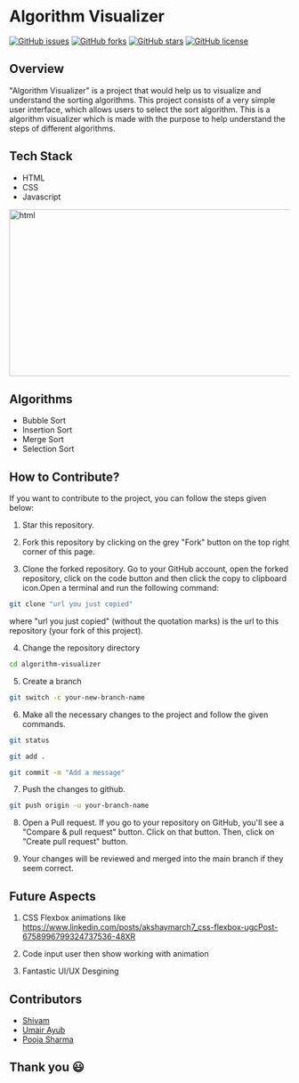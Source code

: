 # Algorithm Visualizer

[![GitHub issues](https://img.shields.io/github/issues/shivam7374/Algorithm-Visualizer)](https://github.com/shivam7374/Algorithm-Visualizer/issues)
[![GitHub forks](https://img.shields.io/github/forks/shivam7374/Algorithm-Visualizer)](https://github.com/shivam7374/Algorithm-Visualizer/network)
[![GitHub stars](https://img.shields.io/github/stars/shivam7374/Algorithm-Visualizer)](https://github.com/shivam7374/Algorithm-Visualizer/stargazers)
[![GitHub license](https://img.shields.io/github/license/shivam7374/Algorithm-Visualizer)](https://github.com/shivam7374/Algorithm-Visualizer)

## Overview 

"Algorithm Visualizer" is a project that would help us to visualize and understand the sorting algorithms. This project consists of a very simple user interface, which allows users to select the sort algorithm.
This is a algorithm visualizer which is made with the purpose to help understand the steps of different algorithms.

## Tech Stack

- HTML
- CSS
- Javascript

<img src="https://encrypted-tbn0.gstatic.com/images?q=tbn:ANd9GcRHWTiKSB4cB53qrrKUq9P31xsER2sUnUICFA&usqp=CAU" alt="html" width="1000px" height="300px">

## Algorithms 

- Bubble Sort
- Insertion Sort
- Merge Sort
- Selection Sort

## How to Contribute?
If you want to contribute to the project, you can follow the steps given below:

1. Star this repository.

2. Fork this repository by clicking on the grey "Fork" button on the top right corner of this page.

3. Clone the forked repository. Go to your GitHub account, open the forked repository, click on the code button and then click the copy to clipboard icon.Open a terminal and run the following command:
```bash
git clone "url you just copied"
```
where "url you just copied" (without the quotation marks) is the url to this repository (your fork of this project).

4. Change the repository directory
```bash
cd algorithm-visualizer
```

5. Create a branch
```bash
git switch -c your-new-branch-name
```

6. Make all the necessary changes to the project and follow the given commands.
```bash
git status
```

```bash
git add .
```

```bash
git commit -m "Add a message"
```

7. Push the changes to github.
```bash
git push origin -u your-branch-name
```

8. Open a Pull request. If you go to your repository on GitHub, you'll see a "Compare & pull request" button. Click on that button. Then, click on "Create pull request" button.

9. Your changes will be reviewed and merged into the main branch if they seem correct. 

## Future Aspects
1) CSS Flexbox animations like 
https://www.linkedin.com/posts/akshaymarch7_css-flexbox-ugcPost-6758996799324737536-48XR

2) Code input user then show working with animation
3) Fantastic UI/UX Desgining

## Contributors

- [Shivam](https://github.com/shivam7374)
- [Umair Ayub](https://github.com/umairayub79)
- [Pooja Sharma](https://github.com/poojasharma097)


## Thank you :smiley:
